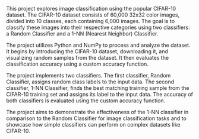 This project explores image classification using the popular CIFAR-10 dataset. The CIFAR-10 dataset consists of 60,000 32x32 color images, divided into 10 classes, each containing 6,000 images. The goal is to classify these images into their respective categories using two classifiers: a Random Classifier and a 1-NN (Nearest Neighbor) Classifier.

The project utilizes Python and NumPy to process and analyze the dataset. It begins by introducing the CIFAR-10 dataset, downloading it, and visualizing random samples from the dataset. It then evaluates the classification accuracy using a custom accuracy function.

The project implements two classifiers. The first classifier, Random Classifier, assigns random class labels to the input data. The second classifier, 1-NN Classifier, finds the best matching training sample from the CIFAR-10 training set and assigns its label to the input data. The accuracy of both classifiers is evaluated using the custom accuracy function.

The project aims to demonstrate the effectiveness of the 1-NN classifier in comparison to the Random Classifier for image classification tasks and to showcase how simple classifiers can perform on complex datasets like CIFAR-10.
